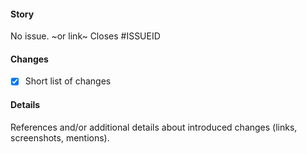 #### Story

No issue.
~or link~
Closes #ISSUEID

#### Changes

- [x] Short list of changes

#### Details

References and/or additional details about introduced changes (links, screenshots, mentions).